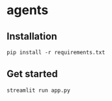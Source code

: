 # agents

## Installation

```
pip install -r requirements.txt
```

## Get started

```
streamlit run app.py
```

